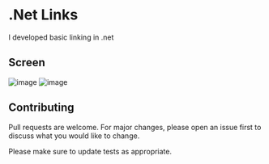 # .Net Links
I developed basic linking in .net


## Screen
![image](https://user-images.githubusercontent.com/60154136/91214587-e8b93e00-e6d8-11ea-82d4-2dcffaf02dd4.png)
![image](https://user-images.githubusercontent.com/60154136/91214791-37ff6e80-e6d9-11ea-8593-c4f7560d90eb.png)



## Contributing
Pull requests are welcome. For major changes, please open an issue first to discuss what you would like to change.

Please make sure to update tests as appropriate.
